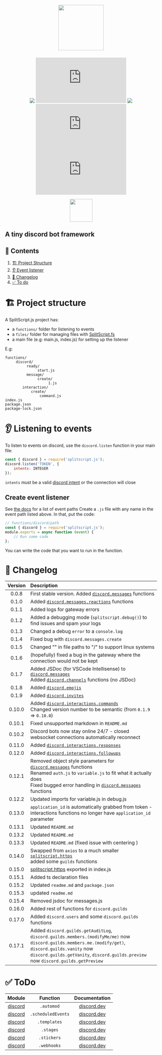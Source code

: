<div align="center">

[<img src="https://i.imgur.com/reht9nR.png;" style="padding-bottom:10px;" height="150">](https://www.npmjs.com/package/splitscript.js)

[![](https://img.shields.io/discord/1033343718494847007?color=5865F2&logo=discord&logoColor=white)](https://discord.gg/WJySJ7HdrZ)
![](https://img.shields.io/npm/v/splitscript.js?color=9477CB&label=version)
![](https://img.shields.io/npm/dt/splitscript.js.svg?color=FF6666)
![](https://img.shields.io/bundlephobia/min/splitscript.js?color=FF6666)
![](https://img.shields.io/github/repo-size/infrared-studio/splitscript.js?color=ff6666&label=unpacked%20size)

[<img src="https://i.imgur.com/xUQ8o9P.png" height="75px" style="margin-top:0px;">](https://splitscript.js.org)

</div>

## A tiny discord bot framework

## 🔗 Contents

1. [🏗 Project Structure](#structure)
1. [👂 Event listener](#listener)
1. [📜 Changelog](#changelog)
1. [✅ To do](#todo)

# 🏗 Project structure <a id="structure"></a>

A SplitScript.js project has:

-   a `functions/` folder for listening to events
-   a `files/` folder for managing files with [SplitScript.fs](https://www.npmjs.com/package/splitscript.fs)
-   a main file (e.g: main.js, index.js) for setting up the listener

E.g:

```
functions/
     discord/
          ready/
               start.js
          message/
               create/
                    1.js
		interaction/
			create/
				command.js
index.js
package.json
package-lock.json
```

# 👂 Listening to events <a id="listener"></a>

To listen to events on discord, use the `discord.listen` function in your main file:

```js
const { discord } = require('splitscript.js');
discord.listen('TOKEN', {
	intents: INTEGER
});
```

`intents` must be a valid [discord intent](https://discord.com/developers/docs/topics/gateway#gateway-intents) or the connection will close

## Create event listener

See [the docs](https://splitscript.js.org/docs/discord/events) for a list of event paths
Create a `.js` file with any name in the event path listed above.
In that, put the code:

```js
// functions/discord/path
const { discord } = require('splitscript.js');
module.exports = async function (event) {
	// Run some code
};
```

You can write the code that you want to run in the function.

# 📜 Changelog <a id="changelog"></a>

| Version | Description                                                                                                                                                                                                                               |
| :-----: | :---------------------------------------------------------------------------------------------------------------------------------------------------------------------------------------------------------------------------------------- |
|  0.0.8  | First stable version. Added [`discord.messages`](#messages) functions                                                                                                                                                                     |
|  0.1.0  | Added [`discord.messages.reactions`](#reactions) functions                                                                                                                                                                                |
|  0.1.1  | Added logs for gateway errors                                                                                                                                                                                                             |
|  0.1.2  | Added a debugging mode (`splitscript.debug()`) to find issues and spam your logs                                                                                                                                                          |
|  0.1.3  | Changed a debug `error` to a `console.log`                                                                                                                                                                                                |
|  0.1.4  | Fixed bug with `discord.messages.create`                                                                                                                                                                                                  |
|  0.1.5  | Changed "\" in file paths to "/" to support linux systems                                                                                                                                                                                 |
|  0.1.6  | (hopefully) fixed a bug in the gateway where the connection would not be kept                                                                                                                                                             |
|  0.1.7  | Added JSDoc (for VSCode Intellisense) to [`discord.messages`](#messages)<br>Added [`discord.channels`](#channels) functions (no JSDoc)                                                                                                    |
|  0.1.8  | Added [`discord.emojis`](#emojis)                                                                                                                                                                                                         |
|  0.1.9  | Added [`discord.invites`](#invites)                                                                                                                                                                                                       |
| 0.10.0  | Added [`discord.interactions.commands`](#commands) <br> Changed version number to be semantic (from `0.1.9` => `0.10.0`)                                                                                                                  |
| 0.10.1  | Fixed unsupported markdown in `README.md`                                                                                                                                                                                                 |
| 0.10.2  | Discord bots now stay online 24/7 - closed websocket connections automatically reconnect                                                                                                                                                  |
| 0.11.0  | Added [`discord.interactions.responses`](#responses)                                                                                                                                                                                      |
| 0.12.0  | Added [`discord.interactions.followups`](#followups)                                                                                                                                                                                      |
| 0.12.1  | Removed object style parameters for [`discord.messages`](#messages) functions <br> Renamed `auth.js` to `variable.js` to fit what it actually does <br> Fixed bugged error handling in [`discord.messages`](#messages) functions          |
| 0.12.2  | Updated imports for variable.js in debug.js                                                                                                                                                                                               |
| 0.13.0  | `application_id` is automatically grabbed from token - interactions functions no longer have `application_id` parameter                                                                                                                   |
| 0.13.1  | Updated `README.md`                                                                                                                                                                                                                       |
| 0.13.2  | Updated `README.md`                                                                                                                                                                                                                       |
| 0.13.3  | Updated `README.md` (fixed issue with centering )                                                                                                                                                                                         |
| 0.14.0  | Swapped from `axios` to a much smaller [`splitscript.https`](https://www.npmjs.com/package/splitscript.https) <br> added some `guilds` functions                                                                                          |
| 0.15.0  | [splitscript.https](https://www.npmjs.com/package/splitscript.https) exported in index.js                                                                                                                                                 |
| 0.15.1  | Added ts declaration files                                                                                                                                                                                                                |
| 0.15.2  | Updated `readme.md` and `package.json`                                                                                                                                                                                                    |
| 0.15.3  | updated `readme.md`                                                                                                                                                                                                                       |
| 0.15.4  | Removed jsdoc for messages.js                                                                                                                                                                                                             |
| 0.16.0  | Added rest of functions for `discord.guilds`                                                                                                                                                                                              |
| 0.17.0  | Added `discord.users` and some `discord.guilds` functions                                                                                                                                                                                 |
| 0.17.1  | Added `discord.guilds.getAuditLog`, `discord.guilds.members.(modifyMe/me)` now `discord.guilds.members.me.(modify/get)`, `discord.guilds.vanity` now `discord.guilds.getVanity`, `discord.guilds.preview` now `discord.guilds.getPreview` |

# ✅ ToDo <a id="todo"></a>

|       Module        |      Function      |                                   Documentation                                    |
| :-----------------: | :----------------: | :--------------------------------------------------------------------------------: |
| [discord](#discord) |     `.automod`     |    [discord.dev](https://discord.com/developers/docs/resources/auto-moderation)    |
| [discord](#discord) | `.scheduledEvents` | [discord.dev](https://discord.com/developers/docs/resources/guild-scheduled-event) |
| [discord](#discord) |    `.templates`    |    [discord.dev](https://discord.com/developers/docs/resources/guild-template)     |
| [discord](#discord) |     `.stages`      |    [discord.dev](https://discord.com/developers/docs/resources/stage-instance)     |
| [discord](#discord) |    `.stickers`     |        [discord.dev](https://discord.com/developers/docs/resources/sticker)        |
| [discord](#discord) |    `.webhooks`     |        [discord.dev](https://discord.com/developers/docs/resources/webhook)        |
